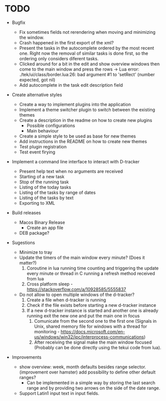 # TODO

* Bugfix
    + Fix sometimes fields not rerendering when moving and minimizing the window.
    + Crash happened in the first export of the xml?
    + Present the tasks in the autocomplete ordered by the most recent one. Right now the removal of similar tasks is done first, so the ordering only considers diferent tasks.
    + Clicked around for a bit in the edit and show overview windows then come to the main window and press the rows -> Lua error: ./tek/ui/class/border.lua:26: bad argument #1 to 'setRect' (number expected, got nil)
    + Add autocomplete in the task edit description field

* Create alternative styles
    + Create a way to implement plugins into the application
    + Implement a theme switcher plugin to switch between the existing themes
    + Create a description in the readme on how to create new plugins
        - Possible configurations
        - Main behaviour
    + Create a simple style to be used as base for new themes
    + Add instructions in the README on how to create new themes
    + Test plugin registration
    + Test event firying

* Implement a command line interface to interact with D-tracker
    + Present help text when no arguments are received
    + Starting of a new task
    + Stop of the running task
    + Listing of the today tasks
    + Listing of the tasks by range of dates
    + Listing of the tasks by text
    + Exporting to XML

* Build releases
    + Macos Binary Release
        - Create an app file
    + DEB package?

* Sugestions
    + Minimize to tray
    + Update the timers of the main window every minute? (Does it matter?)
        1. Coroutine in lua running time counting and triggering the update every minute or thread in C running a refresh method received from lua
        2. Cross platform sleep - https://stackoverflow.com/a/10928585/5555837
    + Do not allow to open multiple windows of the d-tracker?
        1. Create a file when d-tracker is running
        2. Check if the file exists before starting a new d-tracker instance
        3. If a new d-tracker instance is started and another one is already running exit the new one and put the main one in focus
            1. Comunicate from the second one to the first one (Signals in Unix, shared memory file for windows with a thread for monitoring - https://docs.microsoft.com/en-us/windows/win32/ipc/interprocess-communications)
            2. After receiving the signal make the main window focused (Probably can be done directly using the tekui code from lua).

* Improvements
    + show overview: week, month defaults besides range selector. (improvement over hamster) add possibility to define other default ranges?
        - Can be implemented in a simple way by storing the last search range and by providing two arrows on the side of the date range.
    + Support Latin1 input text in input fields.
